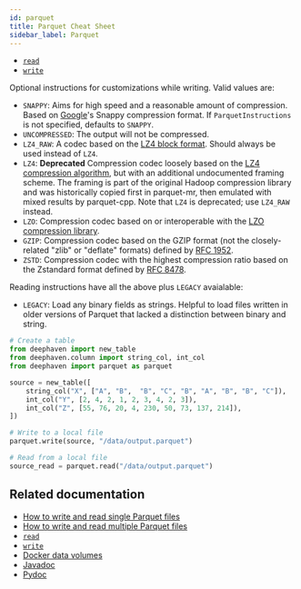 ```yaml
---
id: parquet
title: Parquet Cheat Sheet
sidebar_label: Parquet
---
```


- [`read`](../data-import-export/Parquet/readTable.md)
- [`write`](../data-import-export/Parquet/writeTable.md)

Optional instructions for customizations while writing. Valid values are:

- `SNAPPY`: Aims for high speed and a reasonable amount of compression. Based on [Google](https://github.com/google/snappy/blob/main/format_description.txt)'s Snappy compression format. If `ParquetInstructions` is not specified, defaults to `SNAPPY`.
- `UNCOMPRESSED`: The output will not be compressed.
- `LZ4_RAW`: A codec based on the [LZ4 block format](https://github.com/lz4/lz4/blob/dev/doc/lz4_Block_format.md). Should always be used instead of `LZ4`.
- `LZ4`: **Deprecated** Compression codec loosely based on the [LZ4 compression algorithm](https://github.com/lz4/lz4), but with an additional undocumented framing scheme. The framing is part of the original Hadoop compression library and was historically copied first in parquet-mr, then emulated with mixed results by parquet-cpp. Note that `LZ4` is deprecated; use `LZ4_RAW` instead.
- `LZO`: Compression codec based on or interoperable with the [LZO compression library](http://www.oberhumer.com/opensource/lzo/).
- `GZIP`: Compression codec based on the GZIP format (not the closely-related "zlib" or "deflate" formats) defined by [RFC 1952](https://tools.ietf.org/html/rfc1952).
- `ZSTD`: Compression codec with the highest compression ratio based on the Zstandard format defined by [RFC 8478](https://tools.ietf.org/html/rfc8478).

Reading instructions have all the above plus `LEGACY` avaialable:

- `LEGACY`: Load any binary fields as strings. Helpful to load files written in older versions of Parquet that lacked a distinction between binary and string.

```python order=source,source_read
# Create a table
from deephaven import new_table
from deephaven.column import string_col, int_col
from deephaven import parquet as parquet

source = new_table([
    string_col("X", ["A", "B",  "B", "C", "B", "A", "B", "B", "C"]),
    int_col("Y", [2, 4, 2, 1, 2, 3, 4, 2, 3]),
    int_col("Z", [55, 76, 20, 4, 230, 50, 73, 137, 214]),
])

# Write to a local file
parquet.write(source, "/data/output.parquet")

# Read from a local file
source_read = parquet.read("/data/output.parquet")
```

## Related documentation

- [How to write and read single Parquet files](../../how-to-guides/data-import-export/parquet-single.md)
- [How to write and read multiple Parquet files](../../how-to-guides/data-import-export/parquet-directory.md)
- [`read`](../data-import-export/Parquet/readTable.md)
- [`write`](../data-import-export/Parquet/writeTable.md)
- [Docker data volumes](../../conceptual/docker-data-volumes.md)
- [Javadoc](<https://deephaven.io/core/javadoc/io/deephaven/parquet/table/ParquetTools.html#readTable(java.io.File)>)
- [Pydoc](https://deephaven.io/core/pydoc/code/deephaven.ParquetTools.html?highlight=writetable#deephaven.ParquetTools.writeTable)

